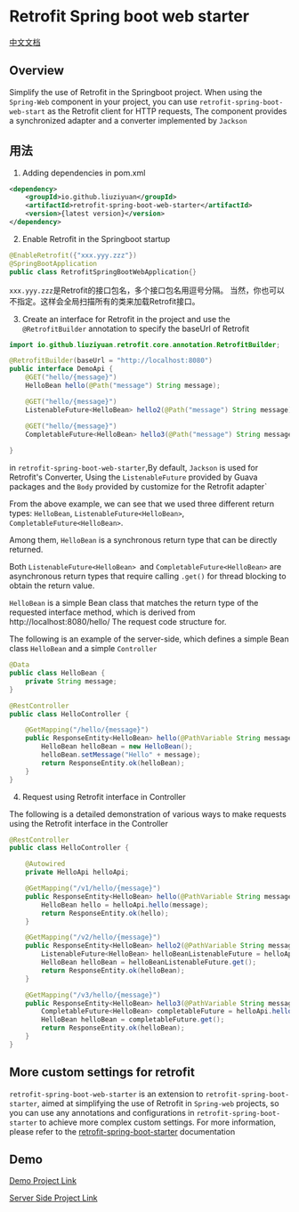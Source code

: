 # Retrofit Spring boot web starter

[中文文档](https://github.com/liuziyuan/retrofit-spring-boot-web-starter/blob/master/README_CN.md)

## Overview
Simplify the use of Retrofit in the Springboot project. When using the `Spring-Web` component in your project, you can use `retrofit-spring-boot-web-start` as the Retrofit client for HTTP requests,
The component provides a synchronized adapter and a converter implemented by `Jackson`

## 用法
1. Adding dependencies in pom.xml
```xml
<dependency>
    <groupId>io.github.liuziyuan</groupId>
    <artifactId>retrofit-spring-boot-web-starter</artifactId>
    <version>{latest version}</version>
</dependency>
```

2. Enable Retrofit in the Springboot startup
```java
@EnableRetrofit({"xxx.yyy.zzz"})
@SpringBootApplication
public class RetrofitSpringBootWebApplication{}
```
`xxx.yyy.zzz`是Retrofit的接口包名，多个接口包名用逗号分隔。
当然，你也可以不指定。这样会全局扫描所有的类来加载Retrofit接口。

3. Create an interface for Retrofit in the project and use the `@RetrofitBuilder` annotation to specify the baseUrl of Retrofit

```java
import io.github.liuziyuan.retrofit.core.annotation.RetrofitBuilder;

@RetrofitBuilder(baseUrl = "http://localhost:8080")
public interface DemoApi {
    @GET("hello/{message}")
    HelloBean hello(@Path("message") String message);

    @GET("hello/{message}")
    ListenableFuture<HelloBean> hello2(@Path("message") String message);

    @GET("hello/{message}")
    CompletableFuture<HelloBean> hello3(@Path("message") String message);
    
}
```
in `retrofit-spring-boot-web-starter`,By default, `Jackson` is used for Retrofit's Converter,
Using the `ListenableFuture` provided by Guava packages and the `Body` provided by customize for the Retrofit adapter`

From the above example, we can see that we used three different return types: `HelloBean`, `ListenableFuture<HelloBean>`, `CompletableFuture<HelloBean>`.

Among them, `HelloBean` is a synchronous return type that can be directly returned.

Both `ListenableFuture<HelloBean> `and `CompletableFuture<HelloBean>` are asynchronous return types that require calling `.get()` for thread blocking to obtain the return value.

`HelloBean` is a simple Bean class that matches the return type of the requested interface method, which is derived from http://localhost:8080/hello/ The request code structure for.

The following is an example of the server-side, which defines a simple Bean class `HelloBean` and a simple `Controller`
```java
@Data
public class HelloBean {
    private String message;
}

```

```java
@RestController
public class HelloController {

    @GetMapping("/hello/{message}")
    public ResponseEntity<HelloBean> hello(@PathVariable String message) {
        HelloBean helloBean = new HelloBean();
        helloBean.setMessage("Hello" + message);
        return ResponseEntity.ok(helloBean);
    }
}
```

4. Request using Retrofit interface in Controller

The following is a detailed demonstration of various ways to make requests using the Retrofit interface in the Controller
```java
@RestController
public class HelloController {

    @Autowired
    private HelloApi helloApi;

    @GetMapping("/v1/hello/{message}")
    public ResponseEntity<HelloBean> hello(@PathVariable String message) throws IOException {
        HelloBean hello = helloApi.hello(message);
        return ResponseEntity.ok(hello);
    }

    @GetMapping("/v2/hello/{message}")
    public ResponseEntity<HelloBean> hello2(@PathVariable String message) throws IOException, ExecutionException, InterruptedException {
        ListenableFuture<HelloBean> helloBeanListenableFuture = helloApi.hello2(message);
        HelloBean helloBean = helloBeanListenableFuture.get();
        return ResponseEntity.ok(helloBean);
    }

    @GetMapping("/v3/hello/{message}")
    public ResponseEntity<HelloBean> hello3(@PathVariable String message) throws IOException, ExecutionException, InterruptedException {
        CompletableFuture<HelloBean> completableFuture = helloApi.hello3(message);
        HelloBean helloBean = completableFuture.get();
        return ResponseEntity.ok(helloBean);
    }
}
```

## More custom settings for retrofit
`retrofit-spring-boot-web-starter` is an extension to `retrofit-spring-boot-starter`, aimed at simplifying the use of Retrofit in `Spring-web` projects, 
so you can use any annotations and configurations in `retrofit-spring-boot-starter` to achieve more complex custom settings.
For more information, please refer to the [retrofit-spring-boot-starter](https://github.com/liuziyuan/retrofit-spring-boot-starter/blob/main/README_CN.md) documentation

## Demo
[Demo Project Link](https://github.com/liuziyuan/retrofit-spring-boot-starter-samples/tree/main/retrofit-spring-boot-web-starter-sample)

[Server Side Project Link](https://github.com/liuziyuan/retrofit-spring-boot-starter-samples/tree/main/retrofit-spring-boot-starter-sample-backend-services)

